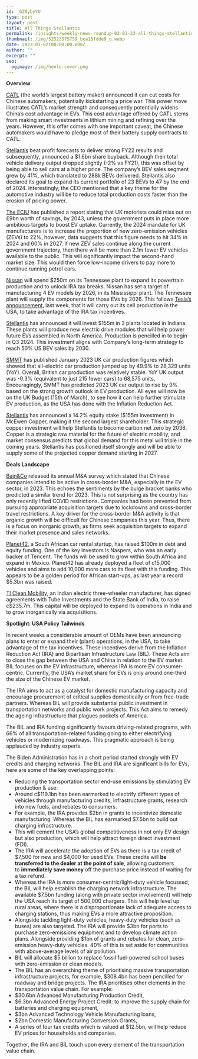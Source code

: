 ```yaml
---
id: _GZ0ybyYU
type: post
layout: post
title: All Things Stellantis
permalink: /insights/weekly-news-roundup-02-03-23-all-things-stellantis/
thumbnail: /img/52523575759_bca15fdde9_o.webp
date: 2023-03-02T00:00:00.000Z
author: ""
excerpt: ""
seo:
  ogimage: /img/henlo-cover.png
---
```

**Overview**

[CATL](https://www.reuters.com/business/autos-transportation/catls-price-war-shows-its-power-chinas-ev-edge-2023-02-26/) (the world’s largest battery maker) announced it can cut costs for Chinese automakers, potentially kickstarting a price war. This power move illustrates CATL’s market strength and consequently potentially widens China’s cost advantage in EVs. This cost advantage offered by CATL stems from making smart investments in lithium mining and refining over the years. However, this offer comes with one important caveat, the Chinese automakers would have to pledge most of their battery supply contracts to CATL.

[Stellantis](https://www.stellantis.com/en/news/press-releases/2023/february/full-year-2022-results) beat profit forecasts to deliver strong FY22 results and subsequently, announced a $1.6bn share buyback. Although their total vehicle delivery output dropped slightly (-2% vs FY21), this was offset by being able to sell cars at a higher price. The company’s BEV sales segment grew by 41%, which translated to 288k BEVs delivered. Stellantis also declared its goal to expand its current portfolio of 23 BEVs to 47 by the end of 2024. Interestingly, the CEO mentioned that a key theme for the automotive industry will be to reduce total production costs faster than the erosion of pricing power.

[The ECIU](https://eandt.theiet.org/content/articles/2023/02/uk-drivers-at-risk-of-losing-9bn-on-electric-vehicle-savings/) has published a report stating that UK motorists could miss out on £9bn worth of savings, by 2043, unless the government puts in place more ambitious targets to boost EV uptake. Currently, the 2024 mandate for UK manufacturers is to increase the proportion of new zero-emission vehicles (ZEVs) to 22%, however, data suggests that this figure needs to hit 34% in 2024 and 60% in 2027. If new ZEV sales continue along the current government trajectory, then there will be more than 2.1m fewer EV vehicles available to the public. This will significantly impact the second-hand market size. This would then force low-income drivers to pay more to continue running petrol cars. 

[Nissan](https://asia.nikkei.com/Business/Automobiles/Nissan-to-spend-250m-on-U.S.-plant-to-boost-EV-motor-production) will spend $250m on its Tennessee plant to expand its powertrain production and to unlock IRA tax breaks. Nissan has set a target of manufacturing 4 EV models by 2026, in its Mississippi plant. The Tennessee plant will supply the components for those EVs by 2026. This follows [Tesla’s announcement](https://europe.autonews.com/automakers/tesla-scales-back-german-battery-plant), last week, that it will carry out its cell production in the USA, to take advantage of the IRA tax incentives.

[Stellantis](https://www.benzinga.com/pressreleases/23/02/n31088081/stellantis-announces-155-million-investment-in-three-indiana-plants-to-support-north-american-elec) has announced it will invest $155m in 3 plants located in Indiana. These plants will produce new electric drive modules that will help power future EVs assembled in North America. Production is pencilled in to begin in Q3 2024. This investment aligns with Company’s long-term strategy to reach 50% US BEV sales by 2030. 

[SMMT](https://www.smmt.co.uk/2023/02/uk-car-production-stable-in-january-as-ev-output-charges-ahead/#:~:text=UK%2520car%2520production%2520was%2520stable,Manufacturers%2520and%2520Traders%2520(SMMT).) has published January 2023 UK car production figures which showed that all-electric car production jumped up by 49.9% to 28,329 units (YoY). Overall, British car production was relatively stable. YoY UK output was -0.3% (equivalent to just 215 fewer cars) to 68,575 units. Encouragingly, SMMT has predicted 2023 UK car output to rise by 9% based on the strong growth outlook in EV production. All eyes will now be on the UK Budget (15th of March), to see how it can help further stimulate EV production, as the USA has done with the Inflation Reduction Act. 

[Stellantis](https://www.stellantis.com/en/news/press-releases/2023/february/stellantis-announces-strategic-copper-investment-in-argentina-reinforcing-commitment-to-reaching-carbon-net-zero-by-2038) has announced a 14.2% equity stake ($155m investment) in McEwen Copper, making it the second largest shareholder. This strategic copper investment will help Stellantis to become carbon net zero by 2038. Copper is a strategic raw material for the future of electric mobility, and market consensus predicts that global demand for this metal will triple in the coming years. Stellantis has positioned itself strongly and will be able to supply some of the projected copper demand starting in 2027.

**Deals Landscape**

[Bain&Co](https://www.scmp.com/business/banking-finance/article/3211598/reopening-chinas-economy-unleash-ma-activity-2023-particularly-among-ev-and-consumer-firms-bain-says) released its annual M&A survey which stated that Chinese companies intend to be active in cross-border M&A, especially in the EV sector, in 2023. This echoes the sentiments by the bulge bracket banks who predicted a similar trend for 2023. This is not surprising as the country has only recently lifted COVID restrictions. Companies had been prevented from pursuing appropriate acquisition targets due to lockdowns and cross-border travel restrictions. A key driver for the cross-border M&A activity is that organic growth will be difficult for Chinese companies this year. Thus, there is a focus on inorganic growth, as firms seek acquisition targets to expand their market presence and sales networks.

[Planet42](https://www.bloomberg.com/news/articles/2023-02-22/naspers-backs-rent-to-buy-a-car-firm-in-100-million-deal?TrucksFoT=true&sref=uFYGeRuc), a South African car rental startup, has raised $100m in debt and equity funding. One of the key investors is Naspers, who was an early backer of Tencent. The funds will be used to grow within South Africa and expand in Mexico. Planet42 has already deployed a fleet of c15,000 vehicles and aims to add 10,000 more cars to its fleet with this funding. This appears to be a golden period for African start-ups, as last year a record $5.3bn was raised.

[TI Clean Mobility](https://mercomindia.com/ti-clean-mobility-raise-%25E2%2582%25B930-billion-ev/), an Indian electric three-wheeler manufacturer, has signed agreements with Tube Investments and the State Bank of India, to raise c$235.7m. This capital will be deployed to expand its operations in India and to grow inorganically via acquisitions. 

**Spotlight: USA Policy Tailwinds**

In recent weeks a considerable amount of OEMs have been announcing plans to enter or expand their (plant) operations, in the USA, to take advantage of the tax incentives. These incentives derive from the Inflation Reduction Act (IRA) and Bipartisan Infrastructure Law (BIL). These Acts aim to close the gap between the USA and China in relation to the EV market. BIL focuses on the EV infrastructure, whereas IRA is more EV consumer-centric. Currently, the USA’s market share for EVs is only around one-third the size of the Chinese EV market.

The IRA aims to act as a catalyst for domestic manufacturing capacity and encourage procurement of critical supplies domestically or from free-trade partners. Whereas BIL will provide substantial public investment in transportation networks and public work projects. This Act aims to remedy the ageing infrastructure that plagues pockets of America.

The BIL and IRA funding significantly favours driving-related programs, with 66% of all transportation-related funding going to either electrifying vehicles or modernizing roadways. This pragmatic approach is being applauded by industry experts.

The Biden Administration has in a short period started strongly with EV credits and charging networks. The BIL and IRA are significant bills for EVs, here are some of the key overlapping points:

* Reducing the transportation sector end-use emissions by stimulating EV production & use: 
* Around c$119.1bn has been earmarked to electrify different types of vehicles through manufacturing credits, infrastructure grants, research into new fuels, and rebates to consumers.
* For example, the IRA provides $2bn in grants to incentivize domestic manufacturing. Whereas the BIL has earmarked $7.5bn to build out charging infrastructure.
* This will cement the USA’s global competitiveness in not only EV design but also production, which will help attract foreign direct investment (FDI). 
* The IRA will accelerate the adoption of EVs as there is a tax credit of $7,500 for new and $4,000 for used EVs. These credits will **be transferred to the dealer at the point of sale**, allowing customers to **immediately save money** off the purchase price instead of waiting for a tax refund.     
* Whereas the IRA is more consumer-centric/light-duty vehicle focussed, the BIL will help establish the charging network infrastructure. The available $7.5bn funding (along with private sector involvement) will help the USA reach its target of 500,000 chargers. This will help level up rural areas, where there is a disproportionate lack of adequate access to charging stations, thus making EVs a more attractive proposition.
* Alongside tackling light-duty vehicles, heavy-duty vehicles (such as buses) are also targeted. The IRA will provide $3bn for ports to purchase zero-emissions equipment and to develop climate action plans. Alongside providing $1bn of grants and rebates for clean, zero-emission heavy-duty vehicles. 40% of this is set aside for communities with above-average levels of air pollution.
* BIL will allocate $5 billion to replace fossil fuel-powered school buses with zero-emission or clean models.
* The BIL has an overarching theme of prioritising massive transportation infrastructure projects, for example, $308.4bn has been pencilled for roadway and bridge projects. The IRA prioritises other elements in the transportation value chain. For example:
* $30.6bn Advanced Manufacturing Production Credit,
* $6.3bn Advanced Energy Project Credit: to improve the supply chain for batteries and charging equipment,
* $3bn Advanced Technology Vehicle Manufacturing loans,
* $2bn Domestic Manufacturing Conversion Grants,
* A series of four tax credits which is valued at $12.5bn, will help reduce EV prices for households and companies.

Together, the IRA and BIL touch upon every element of the transportation value chain.